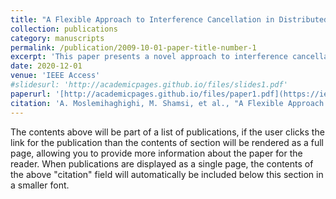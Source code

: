 ```yaml
---
title: "A Flexible Approach to Interference Cancellation in Distributed Sensor Networks"
collection: publications
category: manuscripts
permalink: /publication/2009-10-01-paper-title-number-1
excerpt: 'This paper presents a novel approach to interference cancellation in distributed sensor networks.'
date: 2020-12-01
venue: 'IEEE Access'
#slidesurl: 'http://academicpages.github.io/files/slides1.pdf'
paperurl: '[http://academicpages.github.io/files/paper1.pdf](https://ieeexplore.ieee.org/document/9347462)'
citation: 'A. Moslemihaghighi, M. Shamsi, et al., "A Flexible Approach to Interference Cancellation in Distributed Sensor Networks," IEEE Access, vol. 9, pp. 120938-120950, Dec. 2020.'
---
```


The contents above will be part of a list of publications, if the user clicks the link for the publication than the contents of section will be rendered as a full page, allowing you to provide more information about the paper for the reader. When publications are displayed as a single page, the contents of the above "citation" field will automatically be included below this section in a smaller font.
